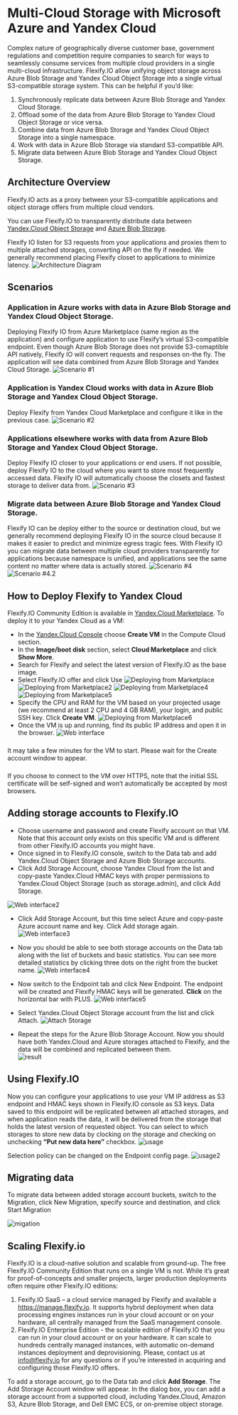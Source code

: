 
# Multi-Cloud Storage with Microsoft Azure and Yandex Cloud

Complex nature of geographically diverse customer base, government regulations and competition require companies to search for ways to seamlessly consume services from multiple cloud providers in a single multi-cloud infrastructure. 
Flexify.IO allow unifying object storage across Azure Blob Storage and Yandex Cloud Object Storage into a single virtual S3-compatible storage system. This can be helpful if you’d like:

1.	Synchronously replicate data between Azure Blob Storage and Yandex Cloud Storage.
2.	Offload some of the data from Azure Blob Storage to Yandex Cloud Object Storage or vice versa.
3.	Combine data from Azure Blob Storage and Yandex Cloud Object Storage into a single namespace.
4.	Work with data in Azure Blob Storage via standard S3-compatible API.
5.	Migrate data between Azure Blob Storage and Yandex Cloud Object Storage. 

## Architecture Overview

Flexify.IO acts as a proxy between your S3-compatible applications and object storage offers from multiple cloud vendors. 

You can use Flexify.IO to transparently distribute data between [Yandex.Cloud Object Storage](https://cloud.yandex.com/services/storage) and [Azure Blob Storage](https://azure.microsoft.com/en-us/services/storage/blobs/). 

Flexify IO listen for S3 requests from your applications and proxies them to multiple attached storages, converting API on the fly if needed. We generally recommend placing Flexify closet to applications to minimize latency. 
![Architecture Diagram](./pics/01.png)

## Scenarios
### Application in Azure works with data in Azure Blob Storage and Yandex Cloud Object Storage. 

Deploying Flexify IO from Azure Marketplace (same region as the application) and configure application to use Flexify’s virtual S3-compatible endpoint. Even though Azure Blob Storage does not provide S3-comaptible API natively, Flexify IO will convert requests and responses on-the fly. The application will see data combined from Azure Blob Storage and Yandex Cloud Storage. 
![Scenario #1](./pics/02.png)

### Application is Yandex Cloud works with data in Azure Blob Storage and Yandex Cloud Object Storage.
Deploy Flexify from Yandex Cloud Marketplace and configure it like in the previous case. 
![Scenario #2](./pics/03.png)

### Applications elsewhere works with data from Azure Blob Storage and Yandex Cloud Object Storage. 
Deploy Flexify IO closer to your applications or end users. If not possible, deploy Flexify IO to the cloud where you want to store most frequently accessed data. Flexify IO will automatically choose the closets and fastest storage to deliver data from. 
![Scenario #3](./pics/04.png)

### Migrate data between Azure Blob Storage and Yandex Cloud Storage. 
Flexify IO can be deploy either to the source or destination cloud, but we generally recommend deploying Flexify IO in the source cloud because it makes it easier to predict and minimize egress tragic fees.  With Flexify IO you can migrate data between multiple cloud providers transparently for applications because namespace is unified, and applications see the same content no matter where data is actually stored. 
![Scenario #4](./pics/05.png)
![Scenario #4.2](./pics/06.png)



## How to Deploy Flexify to Yandex Cloud

Flexify.IO Community Edition is available in [Yandex.Cloud Marketplace](https://cloud.yandex.com/marketplace/products/f2e8u2ae4uv5ifiip7t3). 
To deploy it to your Yandex Cloud as a VM:

- In the [Yandex.Cloud Console](https://console.cloud.yandex.com/) choose **Create VM** in the Compute Cloud section.
- In the **Image/boot disk** section, select **Cloud Marketplace** and click **Show More**.
- Search for Flexify and select the latest version of Flexify.IO as the base image. 
- Select Flexify.IO offer and click Use
![Deploying from Marketplace](./pics/07.png)
![Deploying from Marketplace2](./pics/08.png)
![Deploying from Marketplace4](./pics/09.png)
![Deploying from Marketplace5](./pics/10.png)
- Specify the CPU and RAM for the VM based on your projected usage (we recommend at least 2 CPU and 4 GB RAM), your login, and public SSH key. Click **Create VM**.
![Deploying from Marketplace6](./pics/11.png)
- Once the VM is up and running, find its public IP address and open it in the browser.
![Web interface](./pics/12.png)
### 
It may take a few minutes for the VM to start. Please wait for the Create account window to appear.
### 
If you choose to connect to the VM over HTTPS, note that the initial SSL certificate will be self-signed and won’t automatically be accepted by most browsers. 

## Adding storage accounts to Flexify.IO

- Choose username and password and create Flexify account on that VM. Note that this account only exists on this specific VM and is different from other Flexify.IO accounts you might have. 
- Once signed in to Flexify.IO console, switch to the Data tab and add Yandex.Cloud Object Storage and Azure Blob Storage accounts.
- Click Add Storage Account, choose Yandex Cloud from the list and copy-paste Yandex.Cloud HMAC keys with proper permissions to Yandex.Cloud Object Storage (such as storage.admin), and click Add Storage. 

![Web interface2](./pics/13.png)

- Click Add Storage Account, but this time select Azure and copy-paste Azure account name and key. Click Add storage again. 
![Web interface3](./pics/14.png)

- Now you should be able to see both storage accounts on the Data tab along with the list of buckets and basic statistics. You can see more detailed statistics by clicking three dots on the right from the bucket name.
![Web interface4](./pics/15.png)

- Now switch to the Endpoint tab and click New Endpoint. The endpoint will be created and Flexify HMAC keys will be generated.  **Click** on the horizontal bar with PLUS. 
![Web interface5](./pics/16.png)

- Select Yandex.Cloud Object Storage account from the list and click Attach. 
![Attach Storage](./pics/17.png)

- Repeat the steps for the Azure Blob Storage Account. Now you should have both Yandex.Cloud and Azure storages attached to Flexify, and the data will be combined and replicated between them.  
![result](./pics/18.png)

## Using Flexify.IO

Now you can configure your applications to use your VM IP address as S3 endpoint and HMAC keys shown in Flexify.IO console as S3 keys. Data saved to this endpoint will be replicated between all attached storages, and when application reads the data, it will be delivered from the storage that holds the latest version of requested object. 
You can select to which storages to store new data by clocking on the storage and checking on unchecking **“Put new data here”** checkbox. 
![usage](./pics/19.png)

Selection policy can be changed on the Endpoint config page. 
![usage2](./pics/20.png)

## Migrating data
To migrate data between added storage account buckets, switch to the Migration, click New Migration, specify source and destination, and click Start Migration

![migation](./pics/21.png)


## Scaling Flexify.io
Flexify.IO is a cloud-native solution and scalable from ground-up. The free Flexify.IO Community Edition that runs on a single VM is not. While it’s great for proof-of-concepts and smaller projects, larger production deployments often require other Flexify.IO editions:
1.	Fexify.IO SaaS – a cloud service managed by Flexify and available a https://manage.flexify.io. It supports hybrid deployment when data processing engines instances run in your cloud account or on your hardware, all centrally managed from the SaaS management console. 
2.	Flexify.IO Enterprise Edition - the scalable edition of Flexify.IO that you can run in your cloud account or on your hardware. It can scale to hundreds centrally managed instances, with automatic on-demand instances deployment and deprovisioning. 
Please, contact us at info@flexify.io for any questions or if you’re interested in acquiring and configuring those Flexify.IO offers. 

To add a storage account, go to the Data tab and click **Add Storage**. The Add Storage Account window will appear. In the dialog box, you can add a storage account from a supported cloud, including Yandex.Cloud, Amazon S3, Azure Blob Storage, and Dell EMC ECS, or on-premise object storage. 
